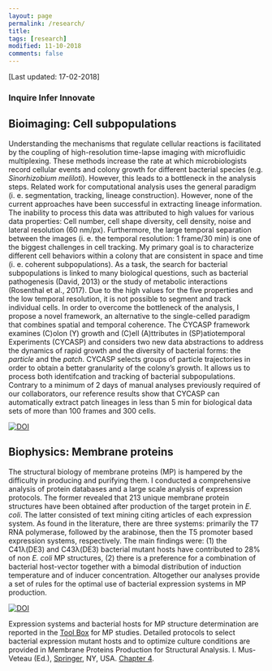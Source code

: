 ```yaml
---
layout: page
permalink: /research/
title: 
tags: [research]
modified: 11-10-2018
comments: false
---
```


[Last updated: 17-02-2018]


### Inquire Infer Innovate

## Bioimaging: Cell subpopulations

Understanding the mechanisms that regulate cellular reactions is facilitated by the coupling of high-resolution time-lapse imaging with microfluidic multiplexing.
These methods increase the rate at which microbiologists record cellular events and colony growth for different bacterial species (e.g. *Sinorhizobium meliloti*). However, this leads to a bottleneck in the analysis steps. Related work for computational analysis uses the general paradigm (i. e. segmentation, tracking, lineage construction).
However, none of the current approaches have been successful in extracting lineage information.
The inability to process this data was attributed to high values for various data properties: Cell number, cell shape diversity, cell density, noise and lateral resolution (60 nm/px). Furthermore, the large temporal separation between the images (i. e. the temporal resolution: 1 frame/30 min) is one of the biggest challenges in cell tracking. 
My primary goal is to characterize different cell behaviors within a colony that are consistent in space and time (i. e. coherent subpopulations). As a task, the search for bacterial subpopulations is linked to many biological questions, such as bacterial pathogenesis (David, 2013) or the study of metabolic interactions (Rosenthal et al., 2017). Due to the high values for the  five properties and the low temporal resolution, it is not possible to segment and track individual cells.
In order to overcome the bottleneck of the analysis, I propose a novel framework, an alternative to the single-celled paradigm that combines spatial and temporal coherence. The CYCASP framework examines (C)olon (Y) growth and (C)ell (A)ttributes in (SP)atiotemporal Experiments (CYCASP) and considers two new data abstractions to address the dynamics of rapid growth and the diversity of bacterial forms: the *particle* and the *patch*.
CYCASP selects groups of particle trajectories in order to obtain a better granularity of the colony’s growth. It allows us to process both identifcation and tracking of bacterial subpopulations. Contrary to a minimum of 2 days of manual analyses previously required of our collaborators, our reference results show that CYCASP can automatically extract patch lineages in less than 5 min for biological data sets of more than 100 frames and 300 cells.

[![DOI](//www.ncbi.nlm.nih.gov/corehtml/query/egifs/http:--www.frontiersin.org-alerts-logo-logo_LinkOut.jpg)](http://dx.doi.org/10.1038/srep12097)


## Biophysics: Membrane proteins

The structural biology of membrane proteins (MP) is hampered by the difficulty in producing and purifying them. I conducted a comprehensive analysis of protein databases and a large scale analysis of expression protocols.
The former revealed that 213 unique membrane protein structures have been obtained after production of the target protein in *E. coli*. The latter consisted of text mining citing articles of each expression system. As found in the literature, there are three systems: primarily the T7 RNA polymerase, followed by the arabinose, then the T5 promoter based expression systems, respectively. 
The main findings were: (1) the C41λ(DE3) and C43λ(DE3) bacterial mutant hosts have contributed to 28% of non *E. coli* MP structures, (2) there is a preference for a combination of bacterial host-vector together with a bimodal distribution of induction temperature and of inducer concentration. 
Altogether our analyses provide a set of rules for the optimal use of bacterial expression systems in MP production.


[![DOI](//www.ncbi.nlm.nih.gov/corehtml/query/egifs/http:--www.nature.com-images-lo_npg.gif)](http://dx.doi.org/10.1038/srep12097)


Expression systems and bacterial hosts for MP structure determination are reported in the [Tool Box](http://www.ibpc.fr/UMR7099/tool_box/methodological_approaches.html) for MP studies. Detailed protocols to select bacterial expression mutant hosts and to optimize culture conditions are provided in Membrane Proteins Production for Structural Analysis. I. Mus-Veteau (Ed.), [Springer](https://link.springer.com/chapter/10.1007%2F978-1-4939-0662-8_4), NY, USA. [Chapter 4](http://www.ibpc.fr/UMR7099/Publis/pdf/Hattab14-2.pdf).
